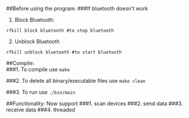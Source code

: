 ##Before using the program:
###If bluetooth doesn't work  
1. Block Bluetooth:  
```Shell
rfkill block bluetooth #to stop bluetooth
```

2. Unblock Bluetooth  
```Shell
rfkill unblock bluetooth #to start bluetooth  
```

##Compile:  
###1. To compile
use `make`

###2. To delete all binary/executable files
use `make clean`

###3. To run
use `./bin/main`

##Functionality: Now support
###1. scan devices
###2. send data
###3. receive data
###4. threaded
